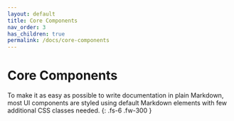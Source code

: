 ```yaml
---
layout: default
title: Core Components
nav_order: 3
has_children: true
permalink: /docs/core-components
---
```


# Core Components

To make it as easy as possible to write documentation in plain Markdown, most UI components are styled using default Markdown elements with few additional CSS classes needed.
{: .fs-6 .fw-300 }
